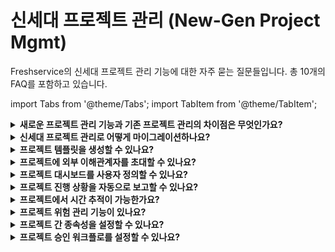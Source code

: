 # 신세대 프로젝트 관리 (New-Gen Project Mgmt)

Freshservice의 신세대 프로젝트 관리 기능에 대한 자주 묻는 질문들입니다. 총 10개의 FAQ를 포함하고 있습니다.

import Tabs from '@theme/Tabs';
import TabItem from '@theme/TabItem';

<details>
<summary><strong>새로운 프로젝트 관리 기능과 기존 프로젝트 관리의 차이점은 무엇인가요?</strong></summary>

<div>

신세대 프로젝트 관리는 더욱 현대적이고 직관적인 인터페이스를 제공합니다:

- **향상된 UI/UX**: 더욱 직관적이고 사용자 친화적인 인터페이스
- **고급 프로젝트 시각화**: 간트 차트, 칸반 보드 등 다양한 프로젝트 뷰
- **개선된 협업 기능**: 팀원 간의 커뮤니케이션 및 협업 도구 강화
- **자동화된 워크플로**: 프로젝트 단계별 자동화 기능
- **실시간 보고서**: 프로젝트 진행 상황의 실시간 추적 및 분석

</div>
</details>

<details>
<summary><strong>신세대 프로젝트 관리로 어떻게 마이그레이션하나요?</strong></summary>

<div>

기존 프로젝트에서 신세대 프로젝트 관리로 마이그레이션하는 방법:

1. **Admin** > **Project Management** > **Migration Settings**로 이동
2. 마이그레이션하려는 프로젝트를 선택
3. 데이터 검토 및 확인
4. 마이그레이션 실행

**주의사항**: 마이그레이션 전에 기존 프로젝트 데이터를 백업하는 것을 권장합니다.

</div>
</details>

<details>
<summary><strong>프로젝트 템플릿을 생성할 수 있나요?</strong></summary>

<div>

예, 신세대 프로젝트 관리에서는 프로젝트 템플릿을 생성하고 사용할 수 있습니다:

1. 기본 프로젝트를 생성하고 구성
2. 프로젝트 설정에서 "템플릿으로 저장" 선택
3. 템플릿 이름 및 설명 입력
4. 새 프로젝트 생성 시 저장된 템플릿 활용

</div>
</details>

<details>
<summary><strong>프로젝트에 외부 이해관계자를 초대할 수 있나요?</strong></summary>

<div>

예, 외부 이해관계자를 프로젝트에 초대할 수 있습니다:

- **게스트 사용자 초대**: 제한된 권한으로 외부 사용자 초대 가능
- **읽기 전용 액세스**: 프로젝트 진행 상황 조회만 허용
- **특정 작업 할당**: 필요에 따라 특정 작업에 대한 액세스 제공

</div>
</details>

<details>
<summary><strong>프로젝트 대시보드를 사용자 정의할 수 있나요?</strong></summary>

<div>

예, 프로젝트 대시보드를 사용자의 필요에 맞게 사용자 정의할 수 있습니다:

- **위젯 추가/제거**: 필요한 정보만 표시하도록 위젯 구성
- **레이아웃 변경**: 드래그 앤 드롭으로 위젯 위치 조정
- **필터 설정**: 특정 조건에 맞는 데이터만 표시
- **개인화된 뷰**: 각 사용자별로 다른 대시보드 설정 가능

</div>
</details>

<details>
<summary><strong>프로젝트 진행 상황을 자동으로 보고할 수 있나요?</strong></summary>

<div>

예, 자동화된 프로젝트 보고 기능을 설정할 수 있습니다:

- **일정 보고서**: 주간, 월간 등 정기적인 진행 보고서 자동 생성
- **이메일 알림**: 주요 이해관계자에게 자동 이메일 발송
- **슬랙 통합**: 슬랙 채널로 프로젝트 업데이트 자동 전송
- **사용자 정의 보고서**: 특정 지표에 따른 맞춤형 보고서 생성

</div>
</details>

<details>
<summary><strong>프로젝트에서 시간 추적이 가능한가요?</strong></summary>

<div>

예, 향상된 시간 추적 기능을 제공합니다:

- **작업별 시간 추적**: 각 작업에 소요된 시간 정확히 기록
- **자동 타이머**: 작업 시작/종료 시 자동으로 시간 측정
- **시간 보고서**: 팀원별, 프로젝트별 시간 사용량 분석
- **예산 관리**: 예상 시간 대비 실제 소요 시간 비교

</div>
</details>

<details>
<summary><strong>프로젝트 위험 관리 기능이 있나요?</strong></summary>

<div>

예, 프로젝트 위험 관리 기능을 제공합니다:

- **위험 식별**: 잠재적 위험 요소 등록 및 분류
- **영향도 평가**: 위험이 프로젝트에 미치는 영향도 평가
- **완화 계획**: 각 위험에 대한 대응 계획 수립
- **모니터링**: 위험 상태 지속적 추적 및 업데이트

</div>
</details>

<details>
<summary><strong>프로젝트 간 종속성을 설정할 수 있나요?</strong></summary>

<div>

예, 프로젝트 및 작업 간 종속성을 설정할 수 있습니다:

- **작업 종속성**: 선행 작업 완료 후 후속 작업 시작
- **프로젝트 종속성**: 다른 프로젝트 완료를 조건으로 설정
- **시각적 표현**: 간트 차트에서 종속성 관계 시각화
- **자동 일정 조정**: 종속 작업 지연 시 자동으로 일정 재계산

</div>
</details>

<details>
<summary><strong>프로젝트 승인 워크플로를 설정할 수 있나요?</strong></summary>

<div>

예, 프로젝트 승인 워크플로를 설정할 수 있습니다:

- **다단계 승인**: 여러 단계의 승인 프로세스 구성
- **조건부 승인**: 특정 조건에 따른 선택적 승인 경로
- **자동 에스컬레이션**: 승인 지연 시 상위 관리자에게 자동 에스컬레이션
- **승인 이력**: 모든 승인 과정의 상세한 기록 유지

</div>
</details>
